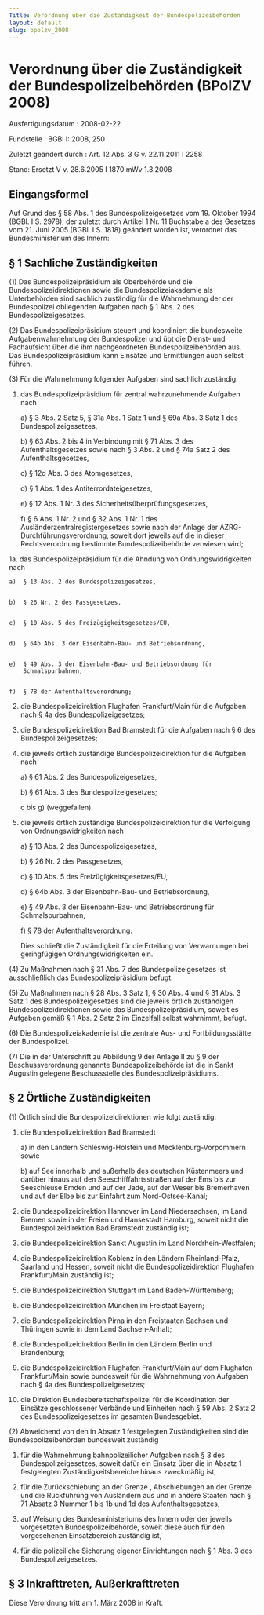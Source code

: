 ```yaml
---
Title: Verordnung über die Zuständigkeit der Bundespolizeibehörden
layout: default
slug: bpolzv_2008
---
```


# Verordnung über die Zuständigkeit der Bundespolizeibehörden (BPolZV 2008)

Ausfertigungsdatum
:   2008-02-22

Fundstelle
:   BGBl I: 2008, 250

Zuletzt geändert durch
:   Art. 12 Abs. 3 G v. 22.11.2011 I 2258

Stand: Ersetzt V v. 28.6.2005 I 1870 mWv 1.3.2008

## Eingangsformel

Auf Grund des § 58 Abs. 1 des Bundespolizeigesetzes vom 19. Oktober
1994 (BGBl. I S. 2978), der zuletzt durch Artikel 1 Nr. 11 Buchstabe a
des Gesetzes vom 21. Juni 2005 (BGBl. I S. 1818) geändert worden ist,
verordnet das Bundesministerium des Innern:


## § 1 Sachliche Zuständigkeiten

(1) Das Bundespolizeipräsidium als Oberbehörde und die
Bundespolizeidirektionen sowie die Bundespolizeiakademie als
Unterbehörden sind sachlich zuständig für die Wahrnehmung der der
Bundespolizei obliegenden Aufgaben nach § 1 Abs. 2 des
Bundespolizeigesetzes.

(2) Das Bundespolizeipräsidium steuert und koordiniert die bundesweite
Aufgabenwahrnehmung der Bundespolizei und übt die Dienst- und
Fachaufsicht über die ihm nachgeordneten Bundespolizeibehörden aus.
Das Bundespolizeipräsidium kann Einsätze und Ermittlungen auch selbst
führen.

(3) Für die Wahrnehmung folgender Aufgaben sind sachlich zuständig:

1.  das Bundespolizeipräsidium für zentral wahrzunehmende Aufgaben nach

    a)  § 3 Abs. 2 Satz 5, § 31a Abs. 1 Satz 1 und § 69a Abs. 3 Satz 1 des
        Bundespolizeigesetzes,


    b)  § 63 Abs. 2 bis 4 in Verbindung mit § 71 Abs. 3 des
        Aufenthaltsgesetzes sowie nach § 3 Abs. 2 und § 74a Satz 2 des
        Aufenthaltsgesetzes,


    c)  § 12d Abs. 3 des Atomgesetzes,


    d)  § 1 Abs. 1 des Antiterrordateigesetzes,


    e)  § 12 Abs. 1 Nr. 3 des Sicherheitsüberprüfungsgesetzes,


    f)  § 6 Abs. 1 Nr. 2 und § 32 Abs. 1 Nr. 1 des
        Ausländerzentralregistergesetzes sowie nach der Anlage der AZRG-
        Durchführungsverordnung, soweit dort jeweils auf die in dieser
        Rechtsverordnung bestimmte Bundespolizeibehörde verwiesen wird;





1a. das Bundespolizeipräsidium für die Ahndung von Ordnungswidrigkeiten
    nach

    a)  § 13 Abs. 2 des Bundespolizeigesetzes,


    b)  § 26 Nr. 2 des Passgesetzes,


    c)  § 10 Abs. 5 des Freizügigkeitsgesetzes/EU,


    d)  § 64b Abs. 3 der Eisenbahn-Bau- und Betriebsordnung,


    e)  § 49 Abs. 3 der Eisenbahn-Bau- und Betriebsordnung für
        Schmalspurbahnen,


    f)  § 78 der Aufenthaltsverordnung;





2.  die Bundespolizeidirektion Flughafen Frankfurt/Main für die Aufgaben
    nach § 4a des Bundespolizeigesetzes;


3.  die Bundespolizeidirektion Bad Bramstedt für die Aufgaben nach § 6 des
    Bundespolizeigesetzes;


4.  die jeweils örtlich zuständige Bundespolizeidirektion für die Aufgaben
    nach

    a)  § 61 Abs. 2 des Bundespolizeigesetzes,


    b)  § 61 Abs. 3 des Bundespolizeigesetzes;


    c bis g) (weggefallen)





5.  die jeweils örtlich zuständige Bundespolizeidirektion für die
    Verfolgung von Ordnungswidrigkeiten nach

    a)  § 13 Abs. 2 des Bundespolizeigesetzes,


    b)  § 26 Nr. 2 des Passgesetzes,


    c)  § 10 Abs. 5 des Freizügigkeitsgesetzes/EU,


    d)  § 64b Abs. 3 der Eisenbahn-Bau- und Betriebsordnung,


    e)  § 49 Abs. 3 der Eisenbahn-Bau- und Betriebsordnung für
        Schmalspurbahnen,


    f)  § 78 der Aufenthaltsverordnung.



    Dies schließt die Zuständigkeit für die Erteilung von Verwarnungen bei
    geringfügigen Ordnungswidrigkeiten ein.




(4) Zu Maßnahmen nach § 31 Abs. 7 des Bundespolizeigesetzes ist
ausschließlich das Bundespolizeipräsidium befugt.

(5) Zu Maßnahmen nach § 28 Abs. 3 Satz 1, § 30 Abs. 4 und § 31 Abs. 3
Satz 1 des Bundespolizeigesetzes sind die jeweils örtlich zuständigen
Bundespolizeidirektionen sowie das Bundespolizeipräsidium, soweit es
Aufgaben gemäß § 1 Abs. 2 Satz 2 im Einzelfall selbst wahrnimmt,
befugt.

(6) Die Bundespolizeiakademie ist die zentrale Aus- und
Fortbildungsstätte der Bundespolizei.

(7) Die in der Unterschrift zu Abbildung 9 der Anlage II zu § 9 der
Beschussverordnung genannte Bundespolizeibehörde ist die in Sankt
Augustin gelegene Beschussstelle des Bundespolizeipräsidiums.


## § 2 Örtliche Zuständigkeiten

(1) Örtlich sind die Bundespolizeidirektionen wie folgt zuständig:

1.  die Bundespolizeidirektion Bad Bramstedt

    a)  in den Ländern Schleswig-Holstein und Mecklenburg-Vorpommern sowie


    b)  auf See innerhalb und außerhalb des deutschen Küstenmeers und darüber
        hinaus auf den Seeschifffahrtsstraßen auf der Ems bis zur Seeschleuse
        Emden und auf der Jade, auf der Weser bis Bremerhaven und auf der Elbe
        bis zur Einfahrt zum Nord-Ostsee-Kanal;





2.  die Bundespolizeidirektion Hannover im Land Niedersachsen, im Land
    Bremen sowie in der Freien und Hansestadt Hamburg, soweit nicht die
    Bundespolizeidirektion Bad Bramstedt zuständig ist;


3.  die Bundespolizeidirektion Sankt Augustin im Land Nordrhein-Westfalen;


4.  die Bundespolizeidirektion Koblenz in den Ländern Rheinland-Pfalz,
    Saarland und Hessen, soweit nicht die Bundespolizeidirektion Flughafen
    Frankfurt/Main zuständig ist;


5.  die Bundespolizeidirektion Stuttgart im Land Baden-Württemberg;


6.  die Bundespolizeidirektion München im Freistaat Bayern;


7.  die Bundespolizeidirektion Pirna in den Freistaaten Sachsen und
    Thüringen sowie in dem Land Sachsen-Anhalt;


8.  die Bundespolizeidirektion Berlin in den Ländern Berlin und
    Brandenburg;


9.  die Bundespolizeidirektion Flughafen Frankfurt/Main auf dem Flughafen
    Frankfurt/Main sowie bundesweit für die Wahrnehmung von Aufgaben nach
    § 4a des Bundespolizeigesetzes;


10. die Direktion Bundesbereitschaftspolizei für die Koordination der
    Einsätze geschlossener Verbände und Einheiten nach § 59 Abs. 2 Satz 2
    des Bundespolizeigesetzes im gesamten Bundesgebiet.




(2) Abweichend von den in Absatz 1 festgelegten Zuständigkeiten sind
die Bundespolizeibehörden bundesweit zuständig

1.  für die Wahrnehmung bahnpolizeilicher Aufgaben nach § 3 des
    Bundespolizeigesetzes, soweit dafür ein Einsatz über die in Absatz 1
    festgelegten Zuständigkeitsbereiche hinaus zweckmäßig ist,


2.  für die Zurückschiebung an der Grenze , Abschiebungen an der Grenze
    und die Rückführung von Ausländern aus und in andere Staaten nach § 71
    Absatz 3 Nummer 1 bis 1b und 1d des Aufenthaltsgesetzes,


3.  auf Weisung des Bundesministeriums des Innern oder der jeweils
    vorgesetzten Bundespolizeibehörde, soweit diese auch für den
    vorgesehenen Einsatzbereich zuständig ist,


4.  für die polizeiliche Sicherung eigener Einrichtungen nach § 1 Abs. 3
    des Bundespolizeigesetzes.





## § 3 Inkrafttreten, Außerkrafttreten

Diese Verordnung tritt am 1. März 2008 in Kraft.

